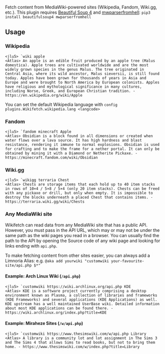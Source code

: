 Fetch content from MediaWiki-powered sites (Wikipedia, Fandom, Wiki.gg, etc.). This plugin requires [Beautiful Soup 4](http://www.crummy.com/software/BeautifulSoup/bs4/doc/) and [mwparserfromhell](https://mwparserfromhell.readthedocs.io/): `pip3 install beautifulsoup4 mwparserfromhell`

## Usage

### Wikipedia

```
<jlu5> `wiki apple
<Atlas> An apple is an edible fruit produced by an apple tree (Malus domestica). Apple trees are cultivated worldwide and are the most widely grown species in the genus Malus. The tree originated in Central Asia, where its wild ancestor, Malus sieversii, is still found today. Apples have been grown for thousands of years in Asia and Europe and were brought to North America by European colonists. Apples have religious and mythological significance in many cultures, including Norse, Greek, and European Christian tradition. - https://en.wikipedia.org/wiki/Apple
```

You can set the default Wikipedia language with `config plugins.Wikifetch.wikipedia.lang <langcode>`

### Fandom

```
<jlu5> `fandom minecraft Apple
<Atlas> Obsidian is a block found in all dimensions or created when water flows over a lava source. It has high hardness and blast resistance, rendering it immune to normal explosions. Obsidian is used for crafting and to make the frame for a nether portal. It can only be obtained by mining it with a Diamond or Netherite Pickaxe. - https://minecraft.fandom.com/wiki/Obsidian
```

### Wiki.gg

```
<jlu5> `wikigg terraria Chest
<Atlas> Chests are storage items that each hold up to 40 item stacks in rows of 10×4 / 5×8 / 5×4 (only 20 item stacks). Chests can be freed with any pickaxe or drill, but only when empty. It is impossible to destroy the blocks underneath a placed Chest that contains items. - https://terraria.wiki.gg/wiki/Chests
```

### Any MediaWiki site

Wikifetch can read data from any MediaWiki site that has a public API. However, you must pass in the API URL, which may
or may not be under the same path as the wiki pages you read in a browser. You can usually find the path to the API by
opening the Source code of any wiki page and looking for links ending with `api.php`.

To make fetching content from other sites easier, you can always add a Limnoria Alias: e.g. `@aka add yourwiki "customwiki your-favourite-site/api.php $*"`

#### Example: Arch Linux Wiki (`/api.php`)

```
<jlu5> `customwiki https://wiki.archlinux.org/api.php KDE
<Atlas> KDE is a software project currently comprising a desktop environment known as Plasma, a collection of libraries and frameworks (KDE Frameworks) and several applications (KDE Applications) as well. KDE upstream has a well maintained UserBase wiki. Detailed information about most KDE applications can be found there. - https://wiki.archlinux.org/index.php?title=KDE
```

#### Example: Miraheze Sites (`/w/api.php`)

```
<jlu5> `customwiki https://www.thesimswiki.com/w/api.php Library
<Atlas> A library is a community lot and lot assignment in The Sims 3 and The Sims 4 that allows Sims to read books, but not to bring them home. - https://www.thesimswiki.com/w/index.php?title=Library
```
